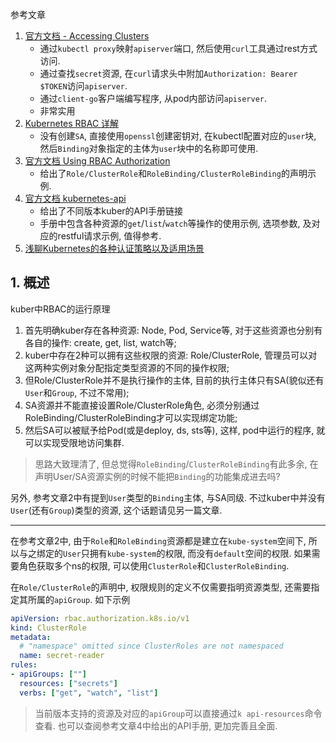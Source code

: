 参考文章

1. [官方文档 - Accessing Clusters](https://kubernetes.io/docs/tasks/access-application-cluster/access-cluster/)
    - 通过`kubectl proxy`映射`apiserver`端口, 然后使用`curl`工具通过rest方式访问.
    - 通过查找`secret`资源, 在`curl`请求头中附加`Authorization: Bearer $TOKEN`访问`apiserver`.
    - 通过`client-go`客户端编写程序, 从pod内部访问`apiserver`.
    - 非常实用
2. [Kubernetes RBAC 详解](https://www.qikqiak.com/post/use-rbac-in-k8s/)
    - 没有创建`SA`, 直接使用`openssl`创建密钥对, 在kubectl配置对应的`user`块, 然后`Binding`对象指定的主体为`user`块中的名称即可使用.
3. [官方文档 Using RBAC Authorization](https://kubernetes.io/docs/reference/access-authn-authz/rbac/)
    - 给出了`Role/ClusterRole`和`RoleBinding/ClusterRoleBinding`的声明示例.
4. [官方文档 kubernetes-api](https://kubernetes.io/docs/reference/kubernetes-api/)
    - 给出了不同版本kuber的API手册链接
    - 手册中包含各种资源的`get`/`list`/`watch`等操作的使用示例, 选项参数, 及对应的restful请求示例, 值得参考.
5. [浅聊Kubernetes的各种认证策略以及适用场景](https://zhuanlan.zhihu.com/p/97797321)

## 1. 概述

kuber中RBAC的运行原理

1. 首先明确kuber存在各种资源: Node, Pod, Service等, 对于这些资源也分别有各自的操作: create, get, list, watch等;
2. kuber中存在2种可以拥有这些权限的资源: Role/ClusterRole, 管理员可以对这两种实例对象分配指定类型资源的不同的操作权限;
3. 但Role/ClusterRole并不是执行操作的主体, 目前的执行主体只有SA(貌似还有`User`和`Group`, 不过不常用);
4. SA资源并不能直接设置Role/ClusterRole角色, 必须分别通过RoleBinding/ClusterRoleBinding才可以实现绑定功能;
5. 然后SA可以被赋予给Pod(或是deploy, ds, sts等), 这样, pod中运行的程序, 就可以实现受限地访问集群.

> 思路大致理清了, 但总觉得`RoleBinding`/`ClusterRoleBinding`有此多余, 在声明User/SA资源实例的时候不能把`Binding`的功能集成进去吗? 

另外, 参考文章2中有提到`User`类型的`Binding`主体, 与SA同级. 不过kuber中并没有`User`(还有`Group`)类型的资源, 这个话题请见另一篇文章.

------

在参考文章2中, 由于`Role`和`RoleBinding`资源都是建立在`kube-system`空间下, 所以与之绑定的`User`只拥有`kube-system`的权限, 而没有`default`空间的权限. 如果需要角色获取多个ns的权限, 可以使用`ClusterRole`和`ClusterRoleBinding`.

在`Role/ClusterRole`的声明中, 权限规则的定义不仅需要指明资源类型, 还需要指定其所属的`apiGroup`. 如下示例

```yaml
apiVersion: rbac.authorization.k8s.io/v1
kind: ClusterRole
metadata:
  # "namespace" omitted since ClusterRoles are not namespaced
  name: secret-reader
rules:
- apiGroups: [""]
  resources: ["secrets"]
  verbs: ["get", "watch", "list"]
```

> 当前版本支持的资源及对应的`apiGroup`可以直接通过`k api-resources`命令查看. 也可以查阅参考文章4中给出的API手册, 更加完善且全面.

